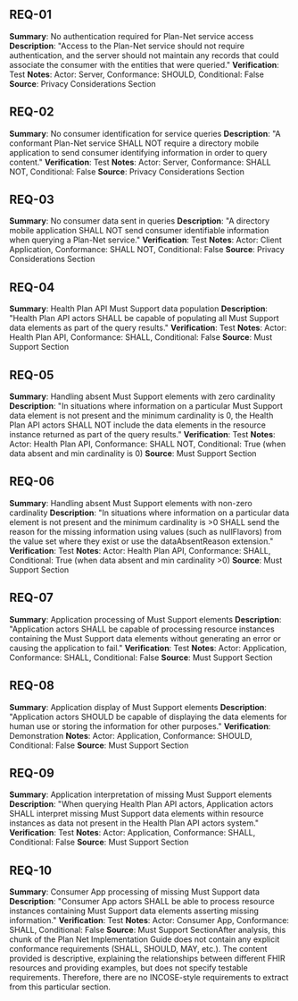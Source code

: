 ## REQ-01

**Summary**: No authentication required for Plan-Net service access
**Description**: "Access to the Plan-Net service should not require authentication, and the server should not maintain any records that could associate the consumer with the entities that were queried."
**Verification**: Test
**Notes**: Actor: Server, Conformance: SHOULD, Conditional: False
**Source**: Privacy Considerations Section

## REQ-02

**Summary**: No consumer identification for service queries
**Description**: "A conformant Plan-Net service SHALL NOT require a directory mobile application to send consumer identifying information in order to query content."
**Verification**: Test
**Notes**: Actor: Server, Conformance: SHALL NOT, Conditional: False
**Source**: Privacy Considerations Section

## REQ-03

**Summary**: No consumer data sent in queries
**Description**: "A directory mobile application SHALL NOT send consumer identifiable information when querying a Plan-Net service."
**Verification**: Test
**Notes**: Actor: Client Application, Conformance: SHALL NOT, Conditional: False
**Source**: Privacy Considerations Section

## REQ-04

**Summary**: Health Plan API Must Support data population
**Description**: "Health Plan API actors SHALL be capable of populating all Must Support data elements as part of the query results."
**Verification**: Test
**Notes**: Actor: Health Plan API, Conformance: SHALL, Conditional: False
**Source**: Must Support Section

## REQ-05

**Summary**: Handling absent Must Support elements with zero cardinality
**Description**: "In situations where information on a particular Must Support data element is not present and the minimum cardinality is 0, the Health Plan API actors SHALL NOT include the data elements in the resource instance returned as part of the query results."
**Verification**: Test
**Notes**: Actor: Health Plan API, Conformance: SHALL NOT, Conditional: True (when data absent and min cardinality is 0)
**Source**: Must Support Section

## REQ-06

**Summary**: Handling absent Must Support elements with non-zero cardinality
**Description**: "In situations where information on a particular data element is not present and the minimum cardinality is >0 SHALL send the reason for the missing information using values (such as nullFlavors) from the value set where they exist or use the dataAbsentReason extension."
**Verification**: Test
**Notes**: Actor: Health Plan API, Conformance: SHALL, Conditional: True (when data absent and min cardinality >0)
**Source**: Must Support Section

## REQ-07

**Summary**: Application processing of Must Support elements
**Description**: "Application actors SHALL be capable of processing resource instances containing the Must Support data elements without generating an error or causing the application to fail."
**Verification**: Test
**Notes**: Actor: Application, Conformance: SHALL, Conditional: False
**Source**: Must Support Section

## REQ-08

**Summary**: Application display of Must Support elements
**Description**: "Application actors SHOULD be capable of displaying the data elements for human use or storing the information for other purposes."
**Verification**: Demonstration
**Notes**: Actor: Application, Conformance: SHOULD, Conditional: False
**Source**: Must Support Section

## REQ-09

**Summary**: Application interpretation of missing Must Support elements
**Description**: "When querying Health Plan API actors, Application actors SHALL interpret missing Must Support data elements within resource instances as data not present in the Health Plan API actors system."
**Verification**: Test
**Notes**: Actor: Application, Conformance: SHALL, Conditional: False
**Source**: Must Support Section

## REQ-10

**Summary**: Consumer App processing of missing Must Support data
**Description**: "Consumer App actors SHALL be able to process resource instances containing Must Support data elements asserting missing information."
**Verification**: Test
**Notes**: Actor: Consumer App, Conformance: SHALL, Conditional: False
**Source**: Must Support SectionAfter analysis, this chunk of the Plan Net Implementation Guide does not contain any explicit conformance requirements (SHALL, SHOULD, MAY, etc.). The content provided is descriptive, explaining the relationships between different FHIR resources and providing examples, but does not specify testable requirements. Therefore, there are no INCOSE-style requirements to extract from this particular section.
